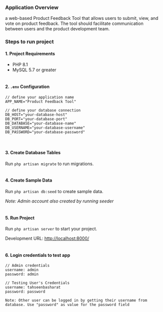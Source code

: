 ### Application Overview
a web-based Product Feedback Tool that allows users to submit, view, and vote on product feedback. The tool should facilitate communication between users and the product development team.

### Steps to run project 

#### 1. Project Requirements
- PHP 8.1
- MySQL 5.7 or greater
<br/><br/>

#### 2. `.env` Configuration

```
// define your application name
APP_NAME="Product Feedback Tool"

// define your database connection
DB_HOST="your-database-host"
DB_PORT="your-database-port"
DB_DATABASE="your-database-name"
DB_USERNAME="your-database-username"
DB_PASSWORD="your-database-password"
```
<br/>

#### 3. Create Database Tables
Run `php artisan migrate` to run migrations.
<br/><br/>

#### 4. Create Sample Data
Run `php artisan db:seed` to create sample data.

*Note: Admin account also created by running seeder*
<br/><br/>

#### 5. Run Project
Run `php artisan server` to start your project.

Development URL: [http://localhost:8000/](http://localhost:8000)
<br/><br/>

#### 6. Login credentials to test app
```
// Admin credentials
username: admin
password: admin

// Testing User's Credentials
username: tahseenbasharat
password: password

Note: Other user can be logged in by getting their username from database. Use "password" as value for the password field
```
